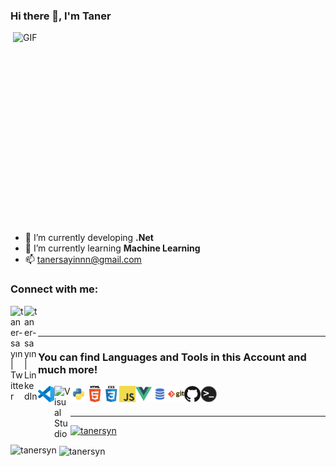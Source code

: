 ### Hi there 👋, I'm Taner

<img align="right" alt="GIF" src="https://magiccopy.xyz/assets/images/hadder.gif" width="500" height="320" />  

- 🔭  I’m currently developing **.Net** 
- 🌱  I’m currently learning **Machine Learning**
- 📫  tanersayinnn@gmail.com


### Connect with me:
[<img align="left" alt="taner-sayın | Twitter" width="22px" src="https://cdn.jsdelivr.net/npm/simple-icons@v3/icons/twitter.svg" />](https://twitter.com/Tanersyn_)
[<img align="left" alt="taner-sayın | LinkedIn" width="22px" src="https://cdn.jsdelivr.net/npm/simple-icons@v3/icons/linkedin.svg" />](https://www.linkedin.com/in/taner-say%C4%B1n-a30055187/)
<br />
<br />

---
### You can find Languages and Tools in this Account and much more!

<img align="left" alt="Visual Studio Code" width="26px" src="https://raw.githubusercontent.com/github/explore/80688e429a7d4ef2fca1e82350fe8e3517d3494d/topics/visual-studio-code/visual-studio-code.png" />

<img align="left" alt="Visual Studio" width="26px" src="https://raw.githubusercontent.com/github/explore/80688e429a7d4ef2fca1e82350fe8e3517d3494d/topics/visual-studio/visual-studio-code" />

<img align="left" alt="Python" width="26px" src="https://raw.githubusercontent.com/github/explore/80688e429a7d4ef2fca1e82350fe8e3517d3494d/topics/python/python.png" />



<img align="left" alt="HTML5" width="26px" src="https://raw.githubusercontent.com/github/explore/80688e429a7d4ef2fca1e82350fe8e3517d3494d/topics/html/html.png" />
<img align="left" alt="CSS3" width="26px" src="https://raw.githubusercontent.com/github/explore/80688e429a7d4ef2fca1e82350fe8e3517d3494d/topics/css/css.png" />

<img align="left" alt="JavaScript" width="26px" src="https://raw.githubusercontent.com/github/explore/80688e429a7d4ef2fca1e82350fe8e3517d3494d/topics/javascript/javascript.png" />
<img align="left" alt="Vue" width="26px" src="https://raw.githubusercontent.com/github/explore/80688e429a7d4ef2fca1e82350fe8e3517d3494d/topics/vue/vue.png" />


<img align="left" alt="SQL" width="26px" src="https://raw.githubusercontent.com/github/explore/80688e429a7d4ef2fca1e82350fe8e3517d3494d/topics/sql/sql.png" />

<img align="left" alt="Git" width="26px" src="https://raw.githubusercontent.com/github/explore/80688e429a7d4ef2fca1e82350fe8e3517d3494d/topics/git/git.png" />
<img align="left" alt="GitHub" width="26px" src="https://raw.githubusercontent.com/github/explore/78df643247d429f6cc873026c0622819ad797942/topics/github/github.png" />
<img align="left" alt="Terminal" width="26px" src="https://raw.githubusercontent.com/github/explore/80688e429a7d4ef2fca1e82350fe8e3517d3494d/topics/terminal/terminal.png" />
<br />
<br />

---
<p style="width:100%"><a href="https://github.com/ryo-ma/github-profile-trophy"><img src="https://github-profile-trophy.vercel.app/?username=tanersyn" alt="tanersyn" /></a></p>
<p><img align="left" src="https://github-readme-stats.vercel.app/api/top-langs?username=tanersyn&show_icons=true&locale=en&layout=compact" alt="tanersyn" /></p>
<p>&nbsp;<img align="center" src="https://github-readme-stats.vercel.app/api?username=tanersyn&show_icons=true&locale=en" alt="tanersyn" width="50%" /></p><br />
<br />
	
